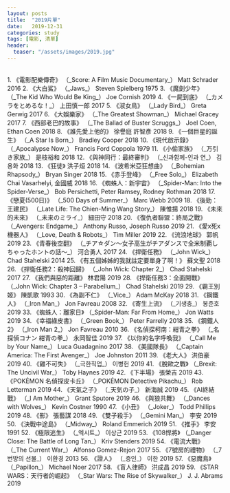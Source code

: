 ```yaml
---
layout: posts
title:  "2019片單"
date:   2019-12-31
categories: study
tags: [電影, 清單]
header: 
  teaser: "/assets/images/2019.jpg"
---
```

<br>
1. 《電影配樂傳奇》 （_Score: A Film Music Documentary_） Matt Schrader 2016
2. 《大白鯊》 （_Jaws_） Steven Spielberg 1975
3. 《魔劍少年》 （_The Kid Who Would Be King_） Joe Cornish 2019
4. 《一屍到底》 （_カメラをとめるな！_） 上田慎一郎 2017
5. 《淑女鳥》 （_Lady Bird_） Greta Gerwig 2017
6. 《大娛樂家》 （_The Greatest Showman_） Michael Gracey 2017
7. 《西部老巴的故事》 （_The Ballad of Buster Scruggs_） Joel Coen, Ethan Coen 2018
8. 《誰先愛上他的》 徐譽庭 許智彥 2018
9. 《一個巨星的誕生》 （_A Star Is Born_） Bradley Cooper 2018
10. 《現代啟示錄》 （_Apocalypse Now_） Francis Ford Coppola 1979
11. 《小偷家族》 （_万引き家族_） 是枝裕和 2018
12. 《與神同行：最終審判》 （_신과함께-인과 연_） 김용화 2018
13. 《狂徒》 洪子烜 2018
14. 《波希米亞狂想曲》 （_Bohemian Rhapsody_） Bryan Singer 2018
15. 《赤手登峰》 （_Free Solo_） Elizabeth Chai Vasarhelyi, 金國威 2018
16. 《蜘蛛人：新宇宙》 （_Spider-Man: Into the Spider-Verse_） Bob Persichetti, Peter Ramsey, Rodney Rothman 2018
17. 《戀夏(500日)》 （_500 Days of Summer_） Marc Webb 2009
18. 《後勁：王建民》 （_Late Life: The Chien-Ming Wang Story_） 陳惟揚 2018
19. 《未來的未來》 （_未来のミライ_） 細田守 2018
20. 《復仇者聯盟：終局之戰》 （_Avengers: Endgame_） Anthony Russo, Joseph Russo 2019
21. 《愛x死x機器人》 （_Love, Death & Robots_） Tim Miller 2019
22. 《流浪地球》 郭帆 2019
23. 《青春後空翻》 （_チア☆ダン～女子高生がチアダンスで全米制覇しちゃったホントの話～_） 河合勇人 2017
24. 《捍衛任務》 （_John Wick_） Chad Stahelski 2014
25. 《有五個姊姊的我就註定要單身了啊！》 蘇文聖 2018
26. 《捍衛任務2：殺神回歸》 （_John Wick: Chapter 2_） Chad Stahelski 2017
27. 《我們與惡的距離》 林君陽 2019
28. 《捍衛任務3：全面開戰》 （_John Wick: Chapter 3 – Parabellum_） Chad Stahelski 2019
29. 《霸王別姬》 陳凱歌 1993
30. 《為副不仁》 （_Vice_） Adam McKay 2018
31. 《鋼鐵人》 （_Iron Man_） Jon Favreau 2008
32. 《寄生上流》 （_기생충_） 봉준호 2019
33. 《蜘蛛人：離家日》 （_Spider-Man: Far From Home_） Jon Watts 2019
34. 《幸福綠皮書》 （_Green Book_） Peter Farrelly 2018
35. 《鋼鐵人2》 （_Iron Man 2_） Jon Favreau 2010
36. 《名偵探柯南：紺青之拳》 （_名探偵コナン 紺青の拳_） 永岡智佳 2019
37. 《以你的名字呼喚我》 （_Call Me by Your Name_） Luca Guadagnino 2017
38. 《美國隊長》 （_Captain America: The First Avenger_） Joe Johnston 2011
39. 《老大人》 洪伯豪 2019
40. 《雞不可失》 （_극한직업_） 이병헌 2019
41. 《脫歐之戰》 （_Brexit: The Uncivil War_） Toby Haynes 2019
42. 《下半場》 張榮吉 2019
43. 《POKÉMON 名偵探皮卡丘》 （_POKÉMON Detective Pikachu_） Rob Letterman 2019
44. 《天氣之子》 （_天気の子_） 新海誠 2019
45. 《AI終結戰》 （_I Am Mother_） Grant Sputore 2019
46. 《與狼共舞》 （_Dances with Wolves_） Kevin Costner 1990
47. 《小丑》 （_Joker_） Todd Phillips 2019
48. 《影》 張藝謀 2018
49. 《雙子殺手》 （_Gemini Man_） 李安 2019
50. 《決戰中途島》 （_Midway_） Roland Emmerich 2019
51. 《推手》 李安 1991
52. 《極限逃生》 （_엑시트_） 이상근 2019
53. 《108悍將》 （_Danger Close: The Battle of Long Tan_） Kriv Stenders 2019
54. 《電流大戰》 （_The Current War_） Alfonso Gomez-Rejon 2017
55. 《7號房的禮物》 （_7번방의 선물_） 이환경 2013
56. 《證人》 （_증인_） 이한 2019
57. 《惡魔島》 （_Papillon_） Michael Noer 2017
58. 《盲人律師》 洪成昌 2019
59. 《STAR WARS：天行者的崛起》 （_Star Wars: The Rise of Skywalker_） J. J. Abrams 2019

